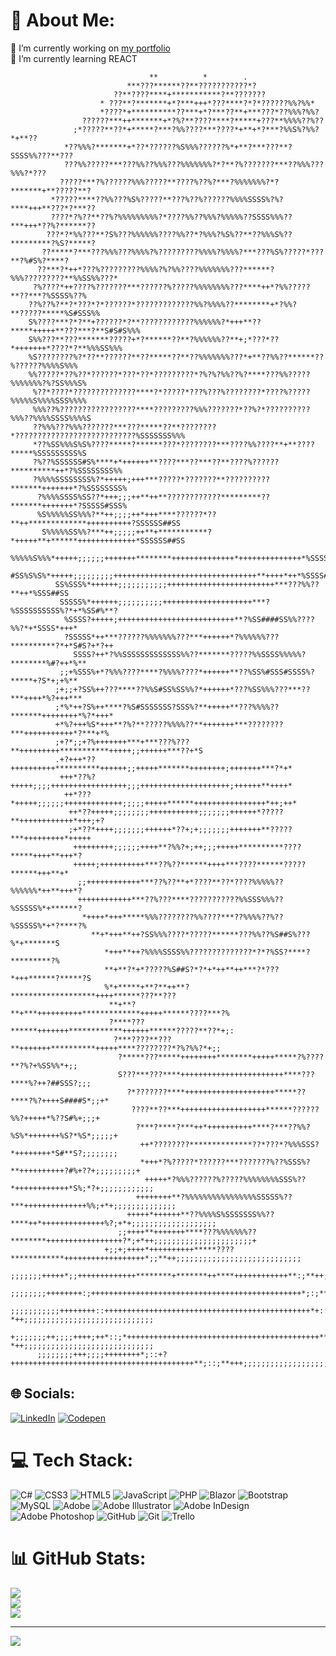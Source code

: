                                                                                
# 💫 About Me:
🔭 I’m currently working on <a href="https://jordidijkstra.github.io" target="_blank">my portfolio</a><br>🌱 I’m currently learning REACT<br>

                                   **          *        .                                                               
                              ***???******??**???????????*?                                                             
                           ??**????****+***********?**???????                                                           
                        * ???**?*******+*?***+++*???****?*?*??????%%?%%*                                                
                        *????*+**********??***+*?***??**+***???*??%%%?%%?                                               
                    ??????***++*******+*?%?**????****?*****+???**%%%%??%??                                              
                  ;*?????**??*+*****?***?%%????***????*+**+*?***?%%S%?%%?*+**??                                         
                *??%%%?*******+*??*??????%S%%%??????%*+**?***???**?SSSS%%???**???                                       
                ???%%?????***???%%??%%%???%%%%%%%?*?**?%???????***??%%%???%%%?*???                                      
               ?????***?%??????%%%?????**????%??%?***?%%%%%%%?*?*******+**?????**?                                      
             *?????****??%%???%S%?????**???%??%??????%%%%SSSS%?%?****+++**???*?***??                                    
             ????*?%??**??%?%%%%%%%%%?*????%%??%%%?%%%%%??SSSS%%%??***+++*??%?******??                                  
            ???*?*%%???**?S%???%%%%%%????%%??*?%%%?%S%??**??%%%S%??*********?%S?*****?                                  
           ??*****?***???%%%???%%%%?%?????????%%%%?%%%%?***???%S%?????*???**?%#S%?****?                                 
          ??***?*++*???%?????????%%%%?%?%%????%%%%%%%???******?%%%?????????**%%SS%%???*                                 
         ?%????*++????%???????***??????%?????%%%%%%%%???****++*?%%?????**??***?%SSSS%??%                                
        ??%??%?**?*???*?*??????*?????????????%%?%%%%??********+*?%%?**?????*****%S#SSS%%                                
        S%????***?*?**+??????*?**????????????%%%%%%?*+++**??*****+++++**???***?**S#S#S%%%                               
        S%%???**???*******?????+*?******??**?%%%%%%??**+;*???*??*+++++++*????*?**%%%SS%%%                               
        %S????????%?*??**??????**??*****??**??%%%%%%%???*+**??%%??******??%??????%%%%S%%%                               
        %%?????*??%??*??????*???*??*?????????*?%?%?%%??%?****???%%?????%%%%%%%?%?SS%%%S%                                
         %??*????*??????????????****?*?????*???%???%????????*????%?????%%%%%S%%%%SSS%%%%                                
         %%%??%?????????????????****?????????%%%???????*??%?*??????????%%%??%%%%SSSS%%%%S                               
         ??%%%???%%%???????***???*****??**????????*???????????????????????????%SSSSSSS%%%                               
         *??%SS%%%S%S%????*****?******???*????????***????%%????**+**????*****%SSSSSSSSS%S                               
         ?%??%SSSSSS#S%****+*++++++**????***??***??**????%??????**********++*?%SSSSSSSS%%                             
         ?%%%%SSSSSSSS%?*+++++;+++***?????*???????**??????????*******+++++++*?%SSSSSSSS%                        
          ?%%%%SSSS%SS??*+++;;;++**++**????????????*********??*******+++++++*?SSSSS#SSS%                        
          %S%%%%%SS%%%?**++;;;;++*+++****??????*??**++*************++++++++++?SSSSSS##SS                             
           S%%%%%SS%%?***++;;;;;++**+***********?*+++++**+******+++++++++++++*SSSSSS##SS                             
            %%%%%S%%%*+++++;;;;;;+++++++********++++++++++++++*++++++++++++++*%SSSS###S                              
             #SS%S%S%*+++++;;;;;;;;;++++++++++++++++++++++++++++++++**++++*++*%SSSS##SS                              
              SS%SSS%*++++++;;;;;;;;;;;++++++++++++++++++++++++***???%%??**++*%SSS##SS                             
               SSSSS%*++++++;;;;;;;;;;++++++++++++++++++++***?%SSSSSSSSSS%?*+*%SS#%**?                              
                %SSSS?+++++;++++++++++++++++++++++++++**?%SS####SS%%????%%?*+*SSSS*+++*                                 
                ?SSSSS*++***??????%%%%%%%???***++++++*?%%%%%%???**********?*+*S#S?+*?++                                 
                  SSSS?++*?%%SSSSSSSSSSSSS%%??*******?????%%SSSS%%%%%?********%#?++*%**                                 
               ;;+%SSS%+*?%%%????****?%%%%????*++++++**??%SS%#SSS#SSSS%?*****+?S*+;+%**                                 
              ;+;;+?SS%++???****??%%S#SS%SS%%?*++++++*???%SS%%%???***??***++++*%?+++***                                 
              ;*%*++?S%++****?%S#SSSSSSS?SSS%?**+++++**???%%%%??*******++++++++*%?*+++*                                 
              +*%?+++%S*+++**?%?**?????%%%%??**+++++++***????????***+++++++++++*?***+*%                                 
              ;+?*;;+?%+++++++***+***???%???**+++++++++***********+++++;;++++++***??+*S                                 
              .+?+++*??++++++++++**********++++++;;+++++*******++++++++;+++++++***?*+*                                  
               +++*??%?+++++;;;;+++++++++++++++++;;;++++++++++++++++++++;++++++**++++*                                  
                ++*???*+++++;;;;;;+++++++++++++;;;;;+++++******++++++++++++++++*++;++*                                  
                 ++*??+++++;;;;;;;;+++++++++++;;;;;;;++++++*?????**++++++++++++*+++;+?                                  
                 ;+*??*++++;;;;;;;++++++*??+;+;;;;;;;+++++++**?????***+++++++++*+++++                                   
                  +++++++++;;;;;;++++**?%%?+;++;;;+++++**********????*****++++**+++*?                                   
                  +++++;++++++++++***??%??******++++***????******?????******+++**+*                                     
                   ;;++++++++++++***??%??**+*????**??*????%%%%%??%%%%%%*++**+++*?                                       
                   ++++++++++++***??%???****???????????%%SSS%%%??%SSSSS%*+******?                                       
                    *++++*+++*****%%%????????%%????***??%%%%??%??%SSSSS%*+*?****?%                                      
                      **+*+++**++?SS%%%????*?????******???%%??%S##S%???%*+*******S                                      
                         *+++**++?%%%%SSSS%%??????????????*?*?%SS?****?*********?%                                      
                         **+**?*+*?????%S##S?*?*+*++**++***?*???*+++******?*****?S                                      
                         %*+*****+**?**++**?*******************++++******???**???                                       
                          **+**?**+***++++++++++*************+++++******????***?%                                       
                          ?****???******+++++++************++++++******?????**??*+;:                                    
                           ?***????**???**+++++++**********+++++****????????*?%?%%?*+;;                                 
                            ?*****???*****++++++++********+++++*****?%????**?%?+%SS%%*+;;                               
                            S???***???****+++++++++++++++++++++++****???****%?++?##SSS?;;;                              
                              ?*???????****++++++++++++++++++++*****??****?%?++++S####S*;;+*                            
                               ????**??***+++++++++++++++++++******??????%%?+++++*%??S#%+;;;+                           
                                ?***?****?***++*++++++++++****?***??%%?%S%*+++++++%S?*%S*;;;;;+                         
                                 ++*????????**************??*???*?%%%SSS?*++++++++*S#**S?;;;;;;;;                       
                                 *+++*?%?????*??????***???????%??%SSS%?**++++++++++?#%+??+;;;;;;;;;+                    
                                  +++++*?%%%??????%?????%%%%%%%%SSS%??*++++++++++++*S%;*?+;;;;;;;;;;;;                  
                                ++++++++**?%%%%%%%%%%%%%%%%SSSSS%??***++++++++++++++%%;+*+;;;;;;;;;;;;;;                
                              +++++*++++++**??%%%%S%SSSSSSS%%??****++*++++++++++++++%?;+*+;;;;;;;;;;;;;;;;;;;           
                            ;;++++**+++++++****???%%%%%%%??********+++++++++++++++++?*;+*++;;;;;;;;;;;;;;;;;;;;;;+      
                         +;;+;++++*++++++++++*****????************++++++++++++++++++*;;**++;;;;;;;;;;;;;;;;;;;;;;;;;;;; 
                     ;;;;;;;+++++*;;+++++++++++++********+*******++****++++++++++++**:;**++;;;;;;;;;;;;;;;;;;;;;;;;;;;;;
                  ;;;;;;;;++++++++:;+++++++++++++++++++++++++++++++++++++++++++++++*;:;**+;;;;;;;;;;;;;;;;;;;;;;;;;;;;;;
               ;;;;;;;;;;;++++++++::++++++++++++++++++++++++++++++++++++++++++++++*+::;?*++;;;;;;;;;;;;;;;;;;;;;;;;;;;;;
            +;;;;;;;++;;;;++++;++*::;*+++++++++++++++++++++++++++++++++++++++++++**:::+?*++;;;;;;;;;;;;;;;;;;;;;;;;;;;;;
          ;;;;;;;;+++;;;;++++++++*;::+?+++++++++++++++++++++++++++++++++++++++++**;::;**+++;;;;;;;;;;;;;;;;;;;;;;;;;;;;;



## 🌐 Socials:
[![LinkedIn](https://img.shields.io/badge/LinkedIn-%230077B5.svg?logo=linkedin&logoColor=white)](https://linkedin.com/in/www.linkedin.com/in/jordidijkstra) [![Codepen](https://img.shields.io/badge/Codepen-000000?logo=codepen&logoColor=white)](https://codepen.io/https://codepen.io/Jordi-Dijkstra) 

# 💻 Tech Stack:
![C#](https://img.shields.io/badge/c%23-%23239120.svg?style=flat&logo=csharp&logoColor=white) ![CSS3](https://img.shields.io/badge/css3-%231572B6.svg?style=flat&logo=css3&logoColor=white) ![HTML5](https://img.shields.io/badge/html5-%23E34F26.svg?style=flat&logo=html5&logoColor=white) ![JavaScript](https://img.shields.io/badge/javascript-%23323330.svg?style=flat&logo=javascript&logoColor=%23F7DF1E) ![PHP](https://img.shields.io/badge/php-%23777BB4.svg?style=flat&logo=php&logoColor=white) ![Blazor](https://img.shields.io/badge/blazor-%235C2D91.svg?style=flat&logo=blazor&logoColor=white) ![Bootstrap](https://img.shields.io/badge/bootstrap-%238511FA.svg?style=flat&logo=bootstrap&logoColor=white) ![MySQL](https://img.shields.io/badge/mysql-4479A1.svg?style=flat&logo=mysql&logoColor=white) ![Adobe](https://img.shields.io/badge/adobe-%23FF0000.svg?style=flat&logo=adobe&logoColor=white) ![Adobe Illustrator](https://img.shields.io/badge/adobe%20illustrator-%23FF9A00.svg?style=flat&logo=adobe%20illustrator&logoColor=white) ![Adobe InDesign](https://img.shields.io/badge/Adobe%20InDesign-49021F?style=flat&logo=adobeindesign&logoColor=FF3366) ![Adobe Photoshop](https://img.shields.io/badge/adobe%20photoshop-%2331A8FF.svg?style=flat&logo=adobe%20photoshop&logoColor=white) ![GitHub](https://img.shields.io/badge/github-%23121011.svg?style=flat&logo=github&logoColor=white) ![Git](https://img.shields.io/badge/git-%23F05033.svg?style=flat&logo=git&logoColor=white) ![Trello](https://img.shields.io/badge/Trello-%23026AA7.svg?style=flat&logo=Trello&logoColor=white)
# 📊 GitHub Stats:
![](https://github-readme-stats.vercel.app/api?username=jordidijkstra&theme=cobalt&hide_border=false&include_all_commits=false&count_private=false)<br/>
![](https://nirzak-streak-stats.vercel.app/?user=jordidijkstra&theme=cobalt&hide_border=false)<br/>
![](https://github-readme-stats.vercel.app/api/top-langs/?username=jordidijkstra&theme=cobalt&hide_border=false&include_all_commits=false&count_private=false&layout=compact)

---
[![](https://visitcount.itsvg.in/api?id=jordidijkstra&icon=0&color=0)](https://visitcount.itsvg.in)

<!-- Proudly created with GPRM ( https://gprm.itsvg.in ) -->
